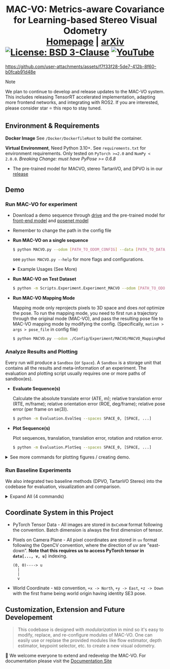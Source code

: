 # <div align="center">MAC-VO: Metrics-aware Covariance for Learning-based Stereo Visual Odometry<br/><a href="https://mac-vo.github.io">Homepage</a> | <a href="https://arxiv.org/abs/2409.09479v1">arXiv</a></div> [![License: BSD 3-Clause](https://img.shields.io/badge/License-BSD%203--Clause-yellow.svg)](./LICENSE) [![YouTube](https://img.shields.io/badge/YouTube-b31b1b?style=flat&logo=youtube&logoColor=white)](https://www.youtube.com/watch?v=O_HowJk-GDw)


https://github.com/user-attachments/assets/f7f33f28-5de7-412b-8f60-b0fcab91d48e


> [!NOTE]  
> We plan to continue to develop and release updates to the MAC-VO system. This includes releasing TensorRT accelerated implementation, adapting more frontend networks, and integrating with ROS2. If you are interested, please consider star ⭐ this repo to stay tuned.

## Environment & Requirements

**Docker Image** See `/Docker/DockerfileRoot` to build the container.

**Virtual Environment**, Need Python 3.10+. See `requirements.txt` for environment requirements. Only tested on `PyTorch >=2.0` and `NumPy < 2.0.0`. *Breaking Change: must have PyPose >= 0.6.8*

* The pre-trained model for MACVO, stereo TartanVO, and DPVO is in our [release](https://github.com/MAC-VO/MAC-VO/releases/tag/model) 

## Demo

### Run MAC-VO for experiment

* Download a demo sequence through [drive](https://drive.google.com/file/d/1kCTNMW2EnV42eH8g2STJHcVWEbVKbh_r/view?usp=sharing) and the pre-trained model for [front-end model](https://github.com/MAC-VO/MAC-VO/releases/download/Weight-Release/MACVO_FrontendCov.pth) and [posenet model](https://github.com/MAC-VO/MAC-VO/releases/download/model/MACVO_posenet.pkl)
* Remember to change the path in the config file

* **Run MAC-VO on a single sequence**

  ```bash
  $ python MACVO.py --odom [PATH_TO_ODOM_CONFIG] --data [PATH_TO_DATA_CONFIG] --useRR
  ```

  see `python MACVO.py --help` for more flags and configurations.

  <details>
  <summary>
  Example Usages (See More)
  </summary>

  - Run MAC-VO (*Ours* method):
    ```bash
    $ python MACVO.py --odom ./Config/Experiment/MACVO/MACVO.yaml --data ./Config/Sequence/TartanAir_abandonfac_001.yaml
    ```

  - Run MAC-VO for ablation studies
    ```bash
    $ python MACVO.py --odom ./Config/Experiment/MACVO/Ablation_Study/[CHOOSE_ONE_CFG].yaml --data ./Config/Sequence/TartanAir_abandonfac_001.yaml --useRR
    ```
  
  </details>

* **Run MAC-VO on Test Dataset**

  ```bash
  $ python -m Scripts.Experiment.Experiment_MACVO --odom [PATH_TO_ODOM_CONFIG]
  ```

* **Run MAC-VO Mapping Mode**

  Mapping mode only reprojects pixels to 3D space and does *not* optimize the pose. To run the mapping mode, you need to first run a trajectory through the original mode (MAC-VO), 
  and pass the resulting pose file to MAC-VO mapping mode by modifying the config. (Specifically, `motion > args > pose_file` in config file)

  ```bash
  $ python MACVO.py --odom ./Config/Experiment/MACVO/MACVO_MappingMode.yaml --data ./Config/Sequence/TartanAir_abandonfac_001.yaml
  ```

### Analyze Results and Plotting

Every run will produce a `Sandbox` (or `Space`). A `Sandbox` is a storage unit that contains all the results and meta-information of an experiment. The evaluation and plotting script usually requires one or more paths of sandbox(es).

* **Evaluate Sequence(s)**

  Calculate the absolute translate error (ATE, m); relative translation error (RTE, m/frame); relative orientation error (ROE, deg/frame); relative pose error (per frame on se(3)).

  ```bash
  $ python -m Evaluation.EvalSeq --spaces SPACE_0, [SPACE, ...]
  ```

* **Plot Sequence(s)**

  Plot sequences, translation, translation error, rotation and rotation error.

  ```bash
  $ python -m Evaluation.PlotSeq --spaces SPACE_0, [SPACE, ...]
  ```

<details>
<summary>
See more commands for plotting figures / creating demo.
</summary>

We used [the Rerun](https://rerun.io) visualizer to visualize 3D space including camera pose, point cloud and trajectory.

* **Create Rerun Recording for Run(s)**

  ```bash
  $ python -m Scripts.AdHoc.DemoCompare --macvo_space [MACVO_RESULT_PATH] --other_spaces [RESULT_PATH, ...] --other_types [{DROID-SLAM, DPVO, TartanVO}, ...]
  ```

* **Create Rerun Visualization for Map**

  Create a `tensor_map_vis.rrd` file in each sandbox that stores the visualization of 3D point cloud map.

  ```bash
  $ python -m Scripts.AdHoc.DemoCompare --spaces [RESULT_PATH, ...] --recursive?
  ```

* **Create Rerun Visualization for a Single Run** (Eye-catcher figure for our paper)

  ```bash
  $ python -m Scripts.AdHoc.DemoSequence --space [RESULT_PATH] --data [DATA_CONFIG_PATH]
  ```

</details>

### Run Baseline Experiments

We also integrated two baseline methods (DPVO, TartanVO Stereo) into the codebase for evaluation, visualization and comparison.

<details>
<summary>
Expand All (4 commands)
</summary>

* **Run DPVO on a single sequence**

  ```bash
  $ python DPVO.py --odom ./Config/Experiment/Baseline/DPVO/DPVO.yaml --data [PATH_TO_DATA_CONFIG]
  ```

* **Run DPVO on Test Dataset**

  ```bash
  $ python -m Scripts.Experiment.Experiment_DPVO --odom ./Config/Experiment/Baseline/DPVO/DPVO.yaml
  ```

* **Run TartanVO (Stereo) on a single sequence**

  ```bash
  $ python TartanVO.py --odom ./Config/Experiment/Baseline/TartanVO/TartanVOStereo.yaml --data [PATH_TO_DATA_CONFIG]
  ```

* **Run TartanVO (Stereo) on Test Dataset**

  ```bash
  $ python -m Scripts.Experiment.Experiment_TartanVO --odom ./Config/Experiment/Baseline/TartanVO/TartanVOStereo.yaml
  ```

</details>


## Coordinate System in this Project

* PyTorch Tensor Data - All images are stored in `BxCxHxW` format following the convention. Batch dimension is always the first dimension of tensor.

* Pixels on Camera Plane - All pixel coordinates are stored in `uv` format following the OpenCV convention, where the direction of uv are "east-down". **Note that this requires us to access PyTorch tensor in `data[..., v, u]`** indexing.
  
  ```
  (0, 0)----> u
    |
    |
    v
  ```
* World Coordinate - `NED` convention, `+x -> North`, `+y -> East`, `+z -> Down` with the first frame being world origin having identity SE3 pose.


## Customization, Extension and Future Developement

> This codebase is designed with *modularization* in mind so it's easy to modify, replace, and re-configure modules of MAC-VO. One can easily use or replase the provided modules like flow estimator, depth estimator, keypoint selector, etc. to create a new visual odometry.

🤗 We welcome everyone to extend and redevelop the MAC-VO. For documentation please visit the [Documentation Site](https://mac-vo.github.io/wiki/)
